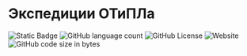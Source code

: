 # Экспедиции ОТиПЛа
![Static Badge](https://img.shields.io/badge/main_language-Python?logo=python&logoSize=auto&labelColor=yellow&color=gray) ![GitHub language count](https://img.shields.io/github/languages/count/littleweirdo410/expeditions_otipl) ![GitHub License](https://img.shields.io/github/license/littleweirdo410/expeditions_otipl) ![Website](https://img.shields.io/website?url=https%3A%2F%2Fmilenchik.ru%2F)  ![GitHub code size in bytes](https://img.shields.io/github/languages/code-size/littleweirdo410/expeditions_otipl)
